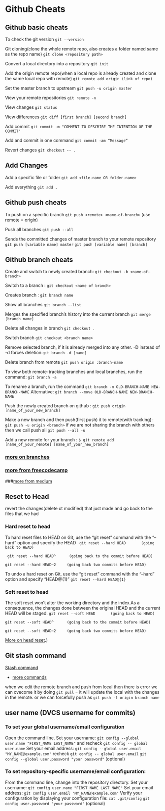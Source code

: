 # Github Cheats
## Github basic cheats
To check the git version
`` git --version ``

Git cloning(clone the whole remote repo, also creates a folder named same as the repo name)
`` git clone <repository path> ``

Convert a local directory into a repository
 `` git init ``
 
Add the origin remote repo(when a local repo is already created and clone the same local repo with remote)
`` git remote add origin (link of repo) ``

Set the master branch to upstream
`` git push -u origin master ``

View your remote repositories
 `` git remote -v ``
 
View changes
`` git status ``

View differences
`` git diff [first branch] [second branch] ``

Add commit
`` git commit -m "COMMENT TO DESCRIBE THE INTENTION OF THE COMMIT" ``
 
Add and commit in one command
`` git commit -am “Message” ``

Revert changes
`` git checkout -- . ``

## Add Changes
Add a specific file or folder
`` git add <file-name OR folder-name> ``

Add everything
`` git add . ``

## Github push cheats
To push on a specific branch
`` git push <remote> <name-of-branch> `` (use remote = origin)

Push all branches
`` git push --all ``

Sends the committed changes of master branch to your remote repository
`` git push [variable name] master ``
`` git push [variable name] [branch] ``

## Github branch cheats

Create and switch to newly created branch:
`` git checkout -b <name-of-branch> ``

Switch to a branch :
`` git checkout <name of branch> ``

Creates branch :
`` git branch name ``

Show all branches
`` git branch --list ``

Merges the specified branch’s history into the current branch
`` git merge [branch name] ``

Delete all changes in branch
`` git checkout . ``

Switch branch
`` git checkout <branch name> ``

Remove selected branch, if it is already merged into any other.
-D instead of -d forces deletion
`` git branch -d [name] ``

Delete branch from remote
`` git push origin :branch-name ``

To view both remote-tracking branches and local branches, run the command:
`` git branch -a ``

To rename a branch, run the command
`` git branch -m OLD-BRANCH-NAME NEW-BRANCH-NAME ``
 Alternative:
`` git branch --move OLD-BRANCH-NAME NEW-BRANCH-NAME ``

Push the newly created branch on github :
`` git push origin [name_of_your_new_branch] ``

Make a new branch and then push(first push) it to remote(with tracking):
`` git push -u origin <branch> ``
       if we are not sharing the branch with others then we call push all
       `` git push --all -u ``
       
Add a new remote for your branch :
`` $ git remote add [name_of_your_remote] [name_of_your_new_branch] ``
### [more on branches ](https://github.com/Kunena/Kunena-Forum/wiki/Create-a-new-branch-with-git-and-manage-branches)
### [more from freecodecamp](https://forum.freecodecamp.org/t/push-a-new-local-branch-to-a-remote-git-repository-and-track-it-too/13222)
###[more from medium](https://medium.com/@paulrohan/everday-git-commands-you-will-use-as-a-developer-e84b4a327036)
## Reset to Head
 revert the changes(delete ot modified) that just made and go back to the files that we had
### Hard reset to head
To hard reset files to HEAD on Git, use the “git reset” command with the “–hard” option and specify the HEAD
``  git reset --hard HEAD       (going back to HEAD) ``

``  git reset --hard HEAD^      (going back to the commit before HEAD) ``

`` git reset --hard HEAD~2     (going back two commits before HEAD)  ``

    
To undo a hard reset on Git, use the “git reset” command with the “–hard” option and specify “HEAD@{1}”
`` git reset --hard HEAD@{1} ``

### Soft reset to head
The soft reset won’t alter the working directory and the index.As a consequence, the changes done between the original HEAD and the current HEAD will be staged.
`` git reset --soft HEAD       (going back to HEAD) ``

`` git reset --soft HEAD^      (going back to the commit before HEAD) ``

`` git reset --soft HEAD~2     (going back two commits before HEAD) ``

[More on head reset](https://devconnected.com/how-to-git-reset-to-head/#:~:text=To%20hard%20reset%20files%20to,option%20and%20specify%20the%20HEAD.&text=The%20purpose%20of%20the%20%E2%80%9Cgit,before%20HEAD%20and%20so%20on).)

## Git stash command
[Stash command](https://devconnected.com/how-to-git-stash-changes/)

* [more commands](https://www.edureka.co/blog/git-commands-with-example/)
 
when we edit the remote branch and push from local then there is error we can ovecome it by doing
 `` git pull `` = it will update the local with the changes in the remote.
or we can forcefully push as ``` git push -f origin branch name ```

## user name (DVCS username for commits)
### To set your global username/email configuration
Open the command line.
Set your username:
``` git config --global user.name "FIRST_NAME LAST_NAME" ``` and recheck ``` git config -- global user.name ```
Set your email address:
``` git config --global user.email "MY_NAME@example.com" ``` recheck ``` git config -- global user.email ```
``` git config --global user.password "your password" ``` (optional)
### To set repository-specific username/email configuration:
From the command line, change into the repository directory.
Set your username:
``` git config user.name "FIRST_NAME LAST_NAME" ```
Set your email address:
``` git config user.email "MY_NAME@example.com" ```
Verify your configuration by displaying your configuration file:
``` cat .git/config ```
``` git config user.password "your password" ``` (optional)



